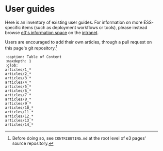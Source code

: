 # User guides

Here is an inventory of existing user guides. For information on more
ESS-specific items (such as deployment workflows or tools), please instead
browse [e3's information space](https://confluence.esss.lu.se/display/E3) on the
[intranet](https://confluence.esss.lu.se).

Users are encouraged to add their own articles, through a pull request on this
page's git repository.[^1]

 ```{toctree}
 :caption: Table of Content
 :maxdepth: 1
 :glob:
articles/1_*
articles/2_*
articles/3_*
articles/4_*
articles/5_*
articles/6_*
articles/7_*
articles/8_*
articles/9_*
articles/10_*
articles/11_*
articles/12_*
articles/13_*
articles/14_*
 ```

[^1]: Before doing so, see `CONTRIBUTING.md` at the root level of e3 pages'
  source repository.
